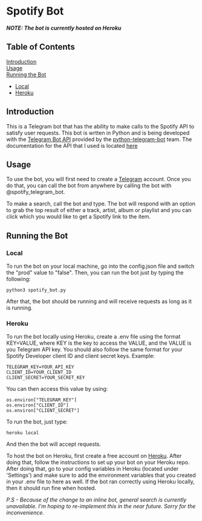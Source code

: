 # Spotify Bot

***NOTE: The bot is currently hosted on Heroku***

## Table of Contents
[Introduction](#intro)  
[Usage](#use)  
[Running the Bot](#run)  
  * [Local](#local)
  * [Heroku](#heroku)

<a id = "intro"></a>
## Introduction
This is a Telegram bot that has the ability to make calls to the Spotify API to satisfy user requests. This bot is wrtten in Python and is being developed with the [Telegram Bot API](https://core.telegram.org/bots/api) provided by the [python-telegram-bot](https://github.com/python-telegram-bot/python-telegram-bot) team. The documentation for the API that I used is located [here](https://python-telegram-bot.org/)

<a id = "use"></a>
## Usage
To use the bot, you will first need to create a [Telegram](https://telegram.org/) account. Once you do that, you can call the bot from anywhere by calling the bot with @spotify_telegram_bot.

To make a search, call the bot and type. The bot will respond with an option to grab the top result of either a track, artist, album or playlist and you can click which you would like to get a Spotify link to the item.

<a id = "run"></a>
## Running the Bot
<a id = "local"></a>
### Local
To run the bot on your local machine, go into the config.json file and switch the "prod" value to "false". Then, you can run the bot just by typing the following:
```
python3 spotify_bot.py
```
After that, the bot should be running and will receive requests as long as it is running.

<a id = "heroku"></a>
### Heroku
To run the bot locally using Heroku, create a .env file using the format KEY=VALUE, where KEY is the key to access the VALUE, and the VALUE is you Telegram API key. You should also follow the same format for your Spotify Developer client ID and client secret keys.
Example:
```
TELEGRAM_KEY=YOUR_API_KEY
CLIENT_ID=YOUR_CLIENT_ID
CLIENT_SECRET=YOUR_SECRET_KEY
```

You can then access this value by using:
```
os.environ["TELEGRAM_KEY"]
os.environ["CLIENT_ID"]
os.environ["CLIENT_SECRET"]
```
To run the bot, just type:
```
heroku local
```
And then the bot will accept requests.

To host the bot on Heroku, first create a free account on [Heroku](https://www.heroku.com/). After doing that, follow the instructions to set up your bot on your Heroku repo. After doing that, go to your config variables in Heroku (located under 'Settings') and make sure to add the environment variables that you created in your .env file to here as well. If the bot ran correctly using Heroku locally, then it should run fine when hosted.

*P.S - Because of the change to an inline bot, general search is currently unavailable. I'm hoping to re-implement this in the near future. Sorry for the inconvenience.*
